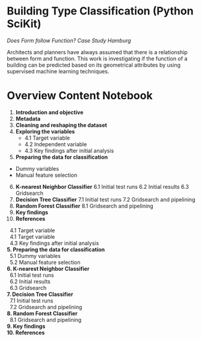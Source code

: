 # Building Type Classification (Python SciKit)
*Does Form follow Function? Case Study Hamburg*

Architects and planners have always assumed that there is a relationship between form and function. This work is investigating if the function of a building can be predicted based on its geometrical attributes by using supervised machine learning techniques.

# Overview Content Notebook

1. **Introduction and objective**
2. **Metadata**
3. **Cleaning and reshaping the dataset**
4. **Exploring the variables**
   * 4.1 Target variable
   * 4.2 Independent variable
   * 4.3 Key findings after initial analysis
5. **Preparing the data for classification**
  * Dummy variables
  * Manual feature selection
6. **K-nearest Neighbor Classifier**
 6.1 Initial test runs
 6.2 Initial results
 6.3 Gridsearch
7. **Decision Tree Classifier**
 7.1 Initial test runs
 7.2 Gridsearch and pipelining
8. **Random Forest Classifier**
8.1 Gridsearch and pipelining
9. **Key findings**
10. **References**


   &nbsp;&nbsp;4.1 Target variable <br>
   &nbsp;&nbsp;4.1 Target variable<br>
   &nbsp;&nbsp;4.3 Key findings after initial analysis<br>
**5. Preparing the data for classification**<br>
   &nbsp;&nbsp;5.1 Dummy variables<br>
   &nbsp;&nbsp;5.2 Manual feature selection<br>
**6. K-nearest Neighbor Classifier**<br>
   &nbsp;&nbsp;6.1 Initial test runs<br>
   &nbsp;&nbsp;6.2 Initial results<br>
   &nbsp;&nbsp;6.3 Gridsearch<br>
**7. Decision Tree Classifier**<br>
   &nbsp;&nbsp;7.1 Initial test runs<br>
   &nbsp;&nbsp;7.2 Gridsearch and pipelining<br>
**8. Random Forest Classifier**<br>
   &nbsp;&nbsp;8.1 Gridsearch and pipelining<br>
**9. Key findings<br>
10. References**

